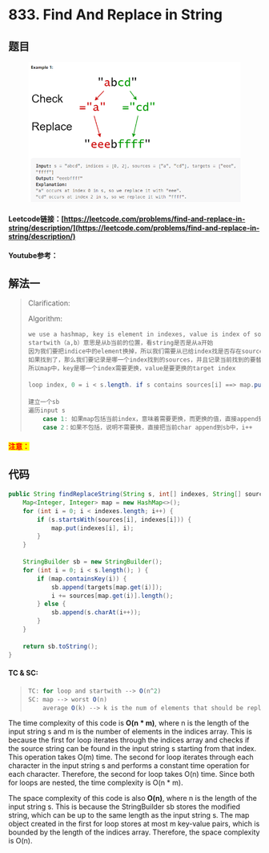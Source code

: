# 833. Find And Replace in String

## 题目

<figure><img src="../../.gitbook/assets/image (1) (1).png" alt=""><figcaption></figcaption></figure>

#### Leetcode链接：[https://leetcode.com/problems/find-and-replace-in-string/description/](https://leetcode.com/problems/find-and-replace-in-string/description/)

#### Youtube参考：

## 解法一

> Clarification:&#x20;
>
> Algorithm:&#x20;
>
> ```java
> we use a hashmap, key is element in indexes, value is index of sources elements
> startwith（a,b）意思是从b当前的位置，看string是否是从a开始
> 因为我们要把indice中的element换掉，所以我们需要从已给index找是否存在sources
> 如果找到了，那么我们要记录是哪一个index找到的sources，并且记录当前找到的要替换为哪一个sources
> 所以map中，key是哪一个index需要更换，value是要更换的target index
>
> loop index, 0 = i < s.length. if s contains sources[i] ==> map.put(index[i], i)
>
> 建立一个sb
> 遍历input s
>     case 1: 如果map包括当前index，意味着需要更换，而更换的值，直接append到sb中，index是map的value，i = sources[i]的长度
>     case 2：如果不包括，说明不需要换，直接把当前char append到sb中，i++
> ```

#### <mark style="color:red;">注意：</mark>

## 代码

```java
public String findReplaceString(String s, int[] indexes, String[] sources, String[] targets) {
    Map<Integer, Integer> map = new HashMap<>();
    for (int i = 0; i < indexes.length; i++) {
        if (s.startsWith(sources[i], indexes[i])) {
            map.put(indexes[i], i);
        }
    }

    StringBuilder sb = new StringBuilder();
    for (int i = 0; i < s.length(); ) {
        if (map.containsKey(i)) {
            sb.append(targets[map.get(i)]);
            i += sources[map.get(i)].length();
        } else {
            sb.append(s.charAt(i++));
        }
    }
    
    return sb.toString();
}
```

#### TC & SC:&#x20;

> ```java
> TC: for loop and startwith --> O(n^2)
> SC: map --> worst O(n)
>     average O(k) --> k is the num of elements that should be replaced
> ```

The time complexity of this code is **O(n \* m)**, where n is the length of the input string s and m is the number of elements in the indices array. This is because the first for loop iterates through the indices array and checks if the source string can be found in the input string s starting from that index. This operation takes O(m) time. The second for loop iterates through each character in the input string s and performs a constant time operation for each character. Therefore, the second for loop takes O(n) time. Since both for loops are nested, the time complexity is O(n \* m).

The space complexity of this code is also **O(n)**, where n is the length of the input string s. This is because the StringBuilder sb stores the modified string, which can be up to the same length as the input string s. The map object created in the first for loop stores at most m key-value pairs, which is bounded by the length of the indices array. Therefore, the space complexity is O(n).
